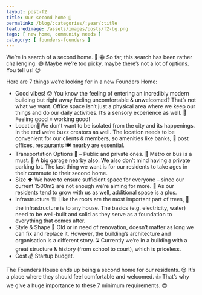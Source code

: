 ```yaml
---
layout: post-f2
title: Our second home 🏡
permalink: /blog/:categories/:year/:title
featuredimage: /assets/images/posts/f2-bg.png
tags: [ new home, community needs ]
category: [ founders-founders ]
---
```


We’re in search of a second home. 🏡 😁 So far, this search has been rather challenging. 😅 Maybe we’re too picky, maybe there’s not a lot of options. You tell us! 😉

Here are 7 things we’re looking for in a new Founders Home:

- Good vibes! 😜 You know the feeling of entering an incredibly modern building but right away feeling uncomfortable & unwelcomed? That’s not what we want. Office space isn’t just a physical area where we keep our things and do our daily activities. It’s a sensory experience as well. 💞Feeling good = working good!
- Location📍We don’t want to be isolated from the city and its happenings. In the end we’re buzz creators as well. The location needs to be convenient for our clients & members, so amenities like banks, 🏦 post offices, restaurants 🍽 nearby are essential.
- Transportation Options 🚗 – Public and private ones. 🚊 Metro or bus is a must. 🚌 A big garage nearby also. We also don’t mind having a private parking lot. The last thing we want is for our residents to take ages in their commute to their second home.
- Size ⬆ We have to ensure sufficient space for everyone – since our current 1500m2 are not enough we’re aiming for more. 🌱 As our residents tend to grow with us as well, additional space is a plus.
- Infrastructure 🏗 Like the roots are the most important part of trees, 🌳 the infrastructure is to any house. The basics (e.g. electricity, water) need to be well-built and solid as they serve as a foundation to everything that comes after.
- Style & Shape 📐 Old or in need of renovation, doesn’t matter as long we can fix and replace it. However, the building’s architecture and organisation is a different story. ⌛ Currently we’re in a building with a great structure & history (from school to court), which is priceless.
- Cost 💰 Startup budget.

The Founders House ends up being a second home for our residents. 😌 It’s a place where they should feel comfortable and welcomed. 👍 That’s why we give a huge importance to these 7 minimum requirements. 😎

